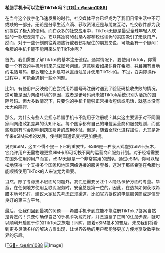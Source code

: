 **希腊手机卡可以注册TikTok吗？[[TG💪+ @esim1088](https://t.me/s/esim1088)]**

在当今这个数字化飞速发展的时代，社交媒体平台已经成为了我们日常生活中不可或缺的一部分。无论是分享生活点滴、获取资讯还是与朋友互动，社交软件都为我们提供了极大的便利。而在众多的社交应用中，TikTok无疑是最受全球年轻人欢迎的一款短视频平台。它以其独特的创意内容和轻松愉快的氛围吸引了无数用户。然而，对于一些计划前往希腊旅行或者长期居住的朋友来说，可能会有一个疑问：希腊的手机卡能不能用来注册TikTok呢？

首先，我们需要了解TikTok的基本注册流程。通常情况下，要使用TikTok，你需要一个有效的手机号码来完成账号创建。这意味着如果你身在希腊，并且拥有当地的电话号码，那么理论上你是可以直接注册并使用TikTok的。不过，在实际操作过程中，可能会遇到一些小问题。

比如，有些用户反映他们在尝试用希腊号码注册时遇到了验证码接收失败的情况。这可能是因为网络环境的原因，或者是该号码尚未被TikTok系统识别为活跃的国际号码。但大多数情况下，只要你的手机卡能够正常接收短信或电话，就基本没有太大的障碍。

那么，为什么有些人会担心希腊手机卡不能用于注册呢？其实这主要源于对不同国家间网络政策差异的认知不足。每个国家都有自己的电信运营商和服务规则，而这些规则有时会影响到跨国服务的应用体验。但是，随着全球化进程加快，尤其是近年来eSIM技术的发展，使得跨国通讯变得更加便捷。

说到eSIM，这里不得不提一下它的重要性。eSIM是一种嵌入式虚拟SIM卡技术，它允许用户无需物理更换SIM卡即可切换不同的运营商和服务计划。对于经常需要在国外使用的用户而言，eSIM无疑是一个非常实用的选择。通过eSIM，你可以轻松地获得一个支持多个国家和地区网络连接的服务套餐，这对于那些希望在希腊也能顺畅使用TikTok的人来说尤为重要。

当然，除了考虑技术层面的问题外，我们还需要关注个人隐私保护方面的考量。毕竟，在任何地方使用互联网服务时，安全总是第一位的。因此，在选择如何获取希腊本地号码时，建议大家优先考虑正规渠道，比如官方授权的电信服务商或是信誉良好的第三方平台。

最后，让我们回到最初的问题——希腊手机卡到底能不能注册TikTok？答案当然是肯定的！只要你确保自己的手机卡功能完好，并且遵循了正确的注册步骤，就可以顺利开启属于你的TikTok之旅啦！同时，随着eSIM技术的普及，未来我们将看到更多灵活多样的解决方案出现，让世界各地的用户都能够更加方便地享受数字世界的乐趣。

[[TG💪+ @esim1088](https://t.me/s/esim1088) ![Image](https://i.postimg.cc/4NQfJmqS/Snipaste-2025-05-13-00-14-12.png)]